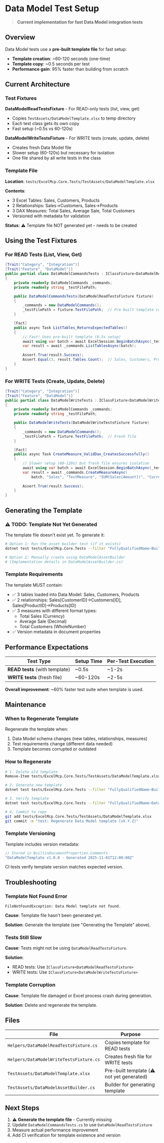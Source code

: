 # Data Model Test Setup

> **Current implementation for fast Data Model integration tests**

## Overview

Data Model tests use a **pre-built template file** for fast setup:
- **Template creation**: ~60-120 seconds (one-time)
- **Template copy**: ~0.5 seconds per test
- **Performance gain**: 95% faster than building from scratch

## Current Architecture

### Test Fixtures

**DataModelReadTestsFixture** - For READ-only tests (list, view, get)
- Copies `TestAssets/DataModelTemplate.xlsx` to temp directory
- Each test class gets its own copy
- Fast setup (~0.5s vs 60-120s)

**DataModelWriteTestsFixture** - For WRITE tests (create, update, delete)
- Creates fresh Data Model file
- Slower setup (60-120s) but necessary for isolation
- One file shared by all write tests in the class

### Template File

**Location**: `tests/ExcelMcp.Core.Tests/TestAssets/DataModelTemplate.xlsx`

**Contents**:
- 3 Excel Tables: Sales, Customers, Products
- 2 Relationships: Sales→Customers, Sales→Products
- 3 DAX Measures: Total Sales, Average Sale, Total Customers
- Versioned with metadata for validation

**Status**: ⚠️ Template file NOT generated yet - needs to be created

## Using the Test Fixtures

### For READ Tests (List, View, Get)

```csharp
[Trait("Category", "Integration")]
[Trait("Feature", "DataModel")]
public partial class DataModelCommandsTests : IClassFixture<DataModelReadTestsFixture>
{
    private readonly DataModelCommands _commands;
    private readonly string _testFilePath;

    public DataModelCommandsTests(DataModelReadTestsFixture fixture)
    {
        _commands = new DataModelCommands();
        _testFilePath = fixture.TestFilePath;  // Pre-built template copy
    }

    [Fact]
    public async Task ListTables_ReturnsExpectedTables()
    {
        // Fast! Uses pre-built template (0.5s setup)
        await using var batch = await ExcelSession.BeginBatchAsync(_testFilePath);
        var result = await _commands.ListTablesAsync(batch);
        
        Assert.True(result.Success);
        Assert.Equal(3, result.Tables.Count);  // Sales, Customers, Products
    }
}
```

### For WRITE Tests (Create, Update, Delete)

```csharp
[Trait("Category", "Integration")]
[Trait("Feature", "DataModel")]
public partial class DataModelWriteTests : IClassFixture<DataModelWriteTestsFixture>
{
    private readonly DataModelCommands _commands;
    private readonly string _testFilePath;

    public DataModelWriteTests(DataModelWriteTestsFixture fixture)
    {
        _commands = new DataModelCommands();
        _testFilePath = fixture.TestFilePath;  // Fresh file
    }

    [Fact]
    public async Task CreateMeasure_ValidDax_CreatesSuccessfully()
    {
        // Slower setup (60-120s) but fresh file ensures isolation
        await using var batch = await ExcelSession.BeginBatchAsync(_testFilePath);
        var result = await _commands.CreateMeasureAsync(
            batch, "Sales", "TestMeasure", "SUM(Sales[Amount])", "Currency");
        
        Assert.True(result.Success);
    }
}
```

## Generating the Template

### ⚠️ TODO: Template Not Yet Generated

The template file doesn't exist yet. To generate it:

```bash
# Option 1: Run the asset builder test (if it exists)
dotnet test tests/ExcelMcp.Core.Tests --filter "FullyQualifiedName~BuildDataModelAsset"

# Option 2: Manually create using DataModelAssetBuilder
# (Implementation details in DataModelAssetBuilder.cs)
```

### Template Requirements

The template MUST contain:
- ✅ 3 tables loaded into Data Model: Sales, Customers, Products
- ✅ 2 relationships: Sales[CustomerID]→Customers[ID], Sales[ProductID]→Products[ID]
- ✅ 3 measures with different format types:
  - Total Sales (Currency)
  - Average Sale (Decimal)
  - Total Customers (WholeNumber)
- ✅ Version metadata in document properties

## Performance Expectations

| Test Type | Setup Time | Per-Test Execution |
|-----------|------------|-------------------|
| **READ tests** (with template) | ~0.5s | ~1-2s |
| **WRITE tests** (fresh file) | ~60-120s | ~2-5s |

**Overall improvement**: ~60% faster test suite when template is used.

## Maintenance

### When to Regenerate Template

Regenerate the template when:
1. Data Model schema changes (new tables, relationships, measures)
2. Test requirements change (different data needed)
3. Template becomes corrupted or outdated

### How to Regenerate

```bash
# 1. Delete old template
Remove-Item tests/ExcelMcp.Core.Tests/TestAssets/DataModelTemplate.xlsx -Force

# 2. Generate new template
dotnet test tests/ExcelMcp.Core.Tests --filter "FullyQualifiedName~BuildDataModelAsset"

# 3. Verify template
dotnet test tests/ExcelMcp.Core.Tests --filter "FullyQualifiedName~DataModelTemplate_HasExpectedStructure"

# 4. Commit to repo
git add tests/ExcelMcp.Core.Tests/TestAssets/DataModelTemplate.xlsx
git commit -m "test: Regenerate Data Model template (vX.Y.Z)"
```

### Template Versioning

Template includes version metadata:
```csharp
// Stored in BuiltinDocumentProperties.Comments
"DataModelTemplate v1.0.0 - Generated 2025-11-01T12:00:00Z"
```

CI tests verify template version matches expected version.

## Troubleshooting

### Template Not Found Error

```
FileNotFoundException: Data Model template not found.
```

**Cause**: Template file hasn't been generated yet.

**Solution**: Generate the template (see "Generating the Template" above).

### Tests Still Slow

**Cause**: Tests might not be using `DataModelReadTestsFixture`.

**Solution**: 
- READ tests: Use `IClassFixture<DataModelReadTestsFixture>`
- WRITE tests: Use `IClassFixture<DataModelWriteTestsFixture>`

### Template Corruption

**Cause**: Template file damaged or Excel process crash during generation.

**Solution**: Delete and regenerate the template.

## Files

| File | Purpose |
|------|---------|
| `Helpers/DataModelReadTestsFixture.cs` | Copies template for READ tests |
| `Helpers/DataModelWriteTestsFixture.cs` | Creates fresh file for WRITE tests |
| `TestAssets/DataModelTemplate.xlsx` | Pre-built template (⚠️ not yet generated) |
| `TestAssets/DataModelAssetBuilder.cs` | Builder for generating template |

## Next Steps

1. ⚠️ **Generate the template file** - Currently missing
2. Update `DataModelCommandsTests.cs` to use `DataModelReadTestsFixture`
3. Measure actual performance improvement
4. Add CI verification for template existence and version
